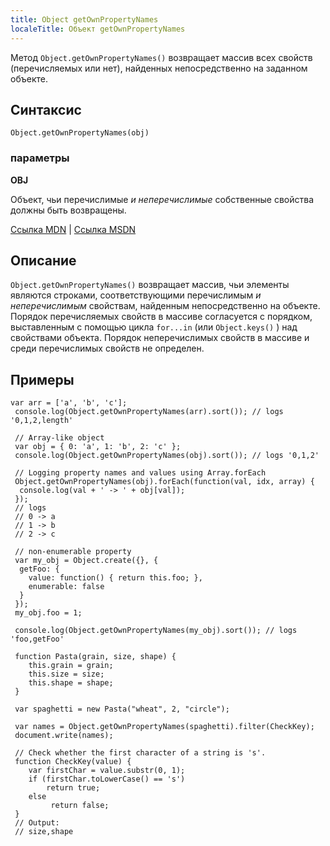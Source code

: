 ```yaml
---
title: Object getOwnPropertyNames
localeTitle: Объект getOwnPropertyNames
---
```

Метод `Object.getOwnPropertyNames()` возвращает массив всех свойств (перечисляемых или нет), найденных непосредственно на заданном объекте.

## Синтаксис
```
Object.getOwnPropertyNames(obj) 
```

### параметры

**OBJ**

Объект, чьи перечислимые _и неперечислимые_ собственные свойства должны быть возвращены.

[Ссылка MDN](https://developer.mozilla.org/en-US/docs/Web/JavaScript/Reference/Global_Objects/Object/getOwnPropertyNames) | [Ссылка MSDN](https://msdn.microsoft.com/en-us/LIBRary/ff688126%28v=vs.94%29.aspx)

## Описание

`Object.getOwnPropertyNames()` возвращает массив, чьи элементы являются строками, соответствующими перечислимым _и неперечислимым_ свойствам, найденным непосредственно на объекте. Порядок перечисляемых свойств в массиве согласуется с порядком, выставленным с помощью цикла `for...in` (или `Object.keys()` ) над свойствами объекта. Порядок неперечислимых свойств в массиве и среди перечислимых свойств не определен.

## Примеры
```
var arr = ['a', 'b', 'c']; 
 console.log(Object.getOwnPropertyNames(arr).sort()); // logs '0,1,2,length' 
 
 // Array-like object 
 var obj = { 0: 'a', 1: 'b', 2: 'c' }; 
 console.log(Object.getOwnPropertyNames(obj).sort()); // logs '0,1,2' 
 
 // Logging property names and values using Array.forEach 
 Object.getOwnPropertyNames(obj).forEach(function(val, idx, array) { 
  console.log(val + ' -> ' + obj[val]); 
 }); 
 // logs 
 // 0 -> a 
 // 1 -> b 
 // 2 -> c 
 
 // non-enumerable property 
 var my_obj = Object.create({}, { 
  getFoo: { 
    value: function() { return this.foo; }, 
    enumerable: false 
  } 
 }); 
 my_obj.foo = 1; 
 
 console.log(Object.getOwnPropertyNames(my_obj).sort()); // logs 'foo,getFoo' 
 
 function Pasta(grain, size, shape) { 
    this.grain = grain; 
    this.size = size; 
    this.shape = shape; 
 } 
 
 var spaghetti = new Pasta("wheat", 2, "circle"); 
 
 var names = Object.getOwnPropertyNames(spaghetti).filter(CheckKey); 
 document.write(names); 
 
 // Check whether the first character of a string is 's'. 
 function CheckKey(value) { 
    var firstChar = value.substr(0, 1); 
    if (firstChar.toLowerCase() == 's') 
        return true; 
    else 
         return false; 
 } 
 // Output: 
 // size,shape 

```